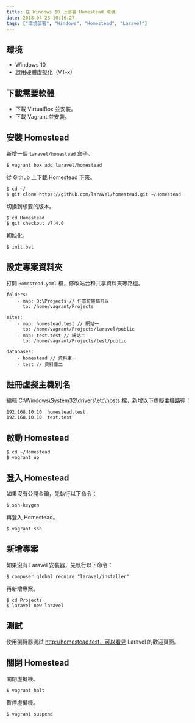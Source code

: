```yaml
---
title: 在 Windows 10 上部署 Homestead 環境
date: 2018-04-28 10:16:27
tags: ["環境部署", "Windows", "Homestead", "Laravel"]
---
```


## 環境
- Windows 10
- 啟用硬體虛擬化（VT-x）

## 下載需要軟體
- 下載 VirtualBox 並安裝。
- 下載 Vagrant 並安裝。

## 安裝 Homestead
新增一個 `laravel/homestead` 盒子。
```
$ vagrant box add laravel/homestead
```
從 Github 上下載 Homestead 下來。
```
$ cd ~/
$ git clone https://github.com/laravel/homestead.git ~/Homestead
```
切換到想要的版本。
```
$ cd Homestead
$ git checkout v7.4.0
```
初始化。
```
$ init.bat
```

## 設定專案資料夾
打開 `Homestead.yaml` 檔，修改站台和共享資料夾等路徑。
```
folders:
    - map: D:\Projects // 任意位置都可以
      to: /home/vagrant/Projects

sites:
    - map: homestead.test // 網站一
      to: /home/vagrant/Projects/laravel/public
    - map: test.test // 網站二
      to: /home/vagrant/Projects/test/public

databases:
    - homestead // 資料庫一
    - test // 資料庫二
```

## 註冊虛擬主機別名
編輯 C:\Windows\System32\drivers\etc\hosts 檔，新增以下虛擬主機路徑：
```
192.168.10.10  homestead.test
192.168.10.10  test.test
```

## 啟動 Homestead
```
$ cd ~/Homestead
$ vagrant up
```

## 登入 Homestead
如果沒有公開金鑰，先執行以下命令：
```
$ ssh-keygen
```
再登入 Homestead。
```
$ vagrant ssh
```

## 新增專案
如果沒有 Laravel 安裝器，先執行以下命令：
```
$ composer global require "laravel/installer"
```
再新增專案。
```
$ cd Projects
$ laravel new laravel
```

## 測試
使用瀏覽器測試 http://homestead.test，可以看見 Laravel 的歡迎頁面。

## 關閉 Homestead
關閉虛擬機。
```
$ vagrant halt
```
暫停虛擬機。
```
$ vagrant suspend
```
